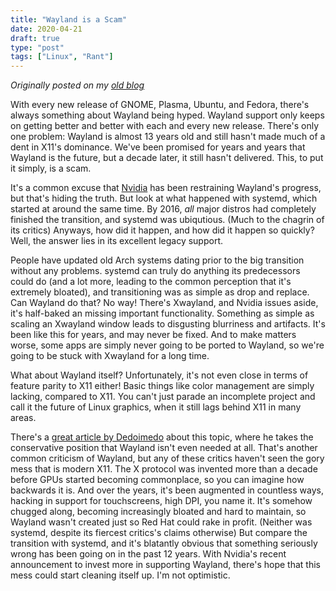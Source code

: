 ```yaml
---
title: "Wayland is a Scam"
date: 2020-04-21
draft: true
type: "post"
tags: ["Linux", "Rant"]
---
```



*Originally posted on my [old blog](https://git.exozy.me/a/blog/src/branch/main/_posts/2021-04-21-wayland-is-a-scam.md)*


With every new release of GNOME, Plasma, Ubuntu, and Fedora, there's always something about Wayland being hyped. Wayland support only keeps on getting better and better with each and every new release. There's only one problem: Wayland is almost 13 years old and still hasn't made much of a dent in X11's dominance. We've been promised for years and years that Wayland is the future, but a decade later, it still hasn't delivered. This, to put it simply, is a scam.

It's a common excuse that [Nvidia](https://www.youtube.com/watch?v=iYWzMvlj2RQ) has been restraining Wayland's progress, but that's hiding the truth. But look at what happened with systemd, which started at around the same time. By 2016, *all* major distros had completely finished the transition, and systemd was ubiqutious. (Much to the chagrin of its critics) Anyways, how did it happen, and how did it happen so quickly? Well, the answer lies in its excellent legacy support.

People have updated old Arch systems dating prior to the big transition without any problems. systemd can truly do anything its predecessors could do (and a lot more, leading to the common perception that it's extremely bloated), and transitioning was as simple as drop and replace. Can Wayland do that? No way! There's Xwayland, and Nvidia issues aside, it's half-baked an missing important functionality. Something as simple as scaling an Xwayland window leads to disgusting blurriness and artifacts. It's been like this for years, and may never be fixed. And to make matters worse, some apps are simply never going to be ported to Wayland, so we're going to be stuck with Xwayland for a long time.

What about Wayland itself? Unfortunately, it's not even close in terms of feature parity to X11 either! Basic things like color management are simply lacking, compared to X11. You can't just parade an incomplete project and call it the future of Linux graphics, when it still lags behind X11 in many areas.

There's a [great article by Dedoimedo](https://www.dedoimedo.com/computers/wayland-2021.html) about this topic, where he takes the conservative position that Wayland isn't even needed at all. That's another common criticism of Wayland, but any of these critics haven't seen the gory mess that is modern X11. The X protocol was invented more than a decade before GPUs started becoming commonplace, so you can imagine how backwards it is. And over the years, it's been augmented in countless ways, hacking in support for touchscreens, high DPI, you name it. It's somehow chugged along, becoming increasingly bloated and hard to maintain, so Wayland wasn't created just so Red Hat could rake in profit. (Neither was systemd, despite its fiercest critics's claims otherwise) But compare the transition with systemd, and it's blatantly obvious that something seriously wrong has been going on in the past 12 years. With Nvidia's recent announcement to invest more in supporting Wayland, there's hope that this mess could start cleaning itself up. I'm not optimistic.

